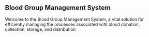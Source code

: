 ## Blood Group Management System

Welcome to the Blood Group Management System, a vital solution for efficiently managing the processes associated with blood donation, collection, storage, and distribution.
